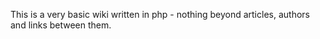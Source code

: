 This is a very basic wiki written in php - nothing beyond articles, authors and links between them.
